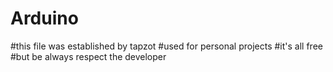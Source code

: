 # Arduino
#this file was established by tapzot
#used for personal projects
#it's all free
#but be always respect the developer

